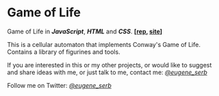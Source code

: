 # Game of Life
Game of Life in ***JavaScript***, ***HTML*** and ***CSS***. **[[rep](https://github.com/eugene-serb/game-of-life/), [site](https://eugene-serb.github.io/game-of-life/)]**

This is a cellular automaton that implements Conway's Game of Life. Contains a library of figurines and tools.

If you are interested in this or my other projects, or would like to suggest and share ideas with me, or just talk to me, contact me: *[@eugene_serb](https://t.me/eugene_serb)*

Follow me on Twitter: *[@eugene_serb](https://twitter.com/eugene_serb)*

